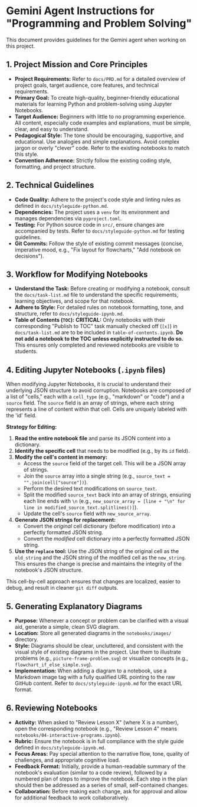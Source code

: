 # Gemini Agent Instructions for "Programming and Problem Solving"

This document provides guidelines for the Gemini agent when working on this project.

## 1. Project Mission and Core Principles

- **Project Requirements:** Refer to `docs/PRD.md` for a detailed overview of project goals, target audience, core features, and technical requirements.
- **Primary Goal:** To create high-quality, beginner-friendly educational materials for learning Python and problem-solving using Jupyter Notebooks.
- **Target Audience:** Beginners with little to no programming experience. All content, especially code examples and explanations, must be simple, clear, and easy to understand.
- **Pedagogical Style:** The tone should be encouraging, supportive, and educational. Use analogies and simple explanations. Avoid complex jargon or overly "clever" code. Refer to the existing notebooks to match this style.
- **Convention Adherence:** Strictly follow the existing coding style, formatting, and project structure.

## 2. Technical Guidelines

- **Code Quality:** Adhere to the project's code style and linting rules as defined in `docs/styleguide-python.md`.
- **Dependencies:** The project uses a `venv` for its environment and manages dependencies via `pyproject.toml`.
- **Testing:** For Python source code in `src/`, ensure changes are accompanied by tests. Refer to `docs/styleguide-python.md` for testing guidelines.
- **Git Commits:** Follow the style of existing commit messages (concise, imperative mood, e.g., "Fix layout for flowcharts," "Add notebook on decisions").

## 3. Workflow for Modifying Notebooks

- **Understand the Task:** Before creating or modifying a notebook, consult the `docs/task-list.md` file to understand the specific requirements, learning objectives, and scope for that notebook.
- **Adhere to Style:** For detailed rules on notebook formatting, tone, and structure, refer to `docs/styleguide-ipynb.md`.
- **Table of Contents (`TOC`):** **CRITICAL:** Only notebooks with their corresponding "Publish to TOC" task manually checked off (`[x]`) in `docs/task-list.md` are to be included in `table-of-contents.ipynb`. **Do not add a notebook to the TOC unless explicitly instructed to do so.** This ensures only completed and reviewed notebooks are visible to students.

## 4. Editing Jupyter Notebooks (`.ipynb` files)

When modifying Jupyter Notebooks, it is crucial to understand their underlying JSON structure to avoid corruption. Notebooks are composed of a list of "cells," each with a `cell_type` (e.g., "markdown" or "code") and a `source` field. The `source` field is an array of strings, where each string represents a line of content within that cell.  Cells are uniquely labeled with the 'id' field.

**Strategy for Editing:**
1.  **Read the entire notebook file** and parse its JSON content into a dictionary.
2.  **Identify the specific cell** that needs to be modified (e.g., by its `id` field).
3.  **Modify the cell's content in memory:**
    *   Access the `source` field of the target cell. This will be a JSON array of strings.
    *   Join the `source` array into a single string (e.g., `source_text = "".join(cell["source"])`).
    *   Perform the desired text modifications on `source_text`.
    *   Split the modified `source_text` back into an array of strings, ensuring each line ends with `\n` (e.g., `new_source_array = [line + "\n" for line in modified_source_text.splitlines()]`).
    *   Update the cell's `source` field with `new_source_array`.
4.  **Generate JSON strings for replacement:**
    *   Convert the *original* cell dictionary (before modification) into a perfectly formatted JSON string.
    *   Convert the *modified* cell dictionary into a perfectly formatted JSON string.
5.  **Use the `replace` tool:** Use the JSON string of the original cell as the `old_string` and the JSON string of the modified cell as the `new_string`. This ensures the change is precise and maintains the integrity of the notebook's JSON structure.

This cell-by-cell approach ensures that changes are localized, easier to debug, and result in cleaner `git diff` outputs.

## 5. Generating Explanatory Diagrams

- **Purpose:** Whenever a concept or problem can be clarified with a visual aid, generate a simple, clean SVG diagram.
- **Location:** Store all generated diagrams in the `notebooks/images/` directory.
- **Style:** Diagrams should be clear, uncluttered, and consistent with the visual style of existing diagrams in the project. Use them to illustrate problems (e.g., `picture-frame-problem.svg`) or visualize concepts (e.g., `flowchart_if_else_simple.svg`).
- **Implementation:** When adding a diagram to a notebook, use a Markdown image tag with a fully qualified URL pointing to the raw GitHub content. Refer to `docs/styleguide-ipynb.md` for the exact URL format.

## 6. Reviewing Notebooks

- **Activity:** When asked to "Review Lesson X" (where X is a number), open the corresponding notebook (e.g., "Review Lesson 4" means `notebooks/04-interactive-programs.ipynb`).
- **Rubric:** Ensure the notebook is in full compliance with the style guide defined in `docs/styleguide-ipynb.md`.
- **Focus Areas:** Pay special attention to the narrative flow, tone, quality of challenges, and appropriate cognitive load.
- **Feedback Format:** Initially, provide a human-readable summary of the notebook's evaluation (similar to a code review), followed by a numbered plan of steps to improve the notebook. Each step in the plan should then be addressed as a series of small, self-contained changes.
- **Collaboration:** Before making each change, ask for approval and allow for additional feedback to work collaboratively.

